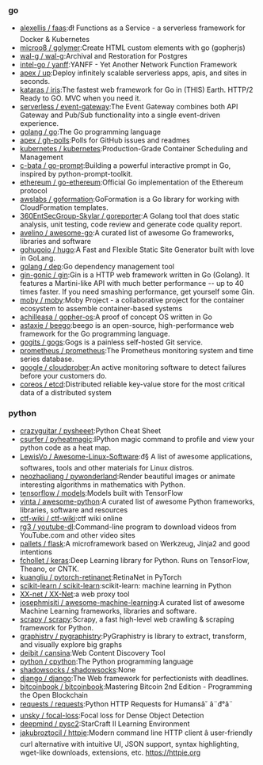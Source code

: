 ### go
- [alexellis / faas]([https://github.com/alexellis/faas]):đł Functions as a Service - a serverless framework for Docker & Kubernetes
- [microo8 / golymer]([https://github.com/microo8/golymer]):Create HTML custom elements with go (gopherjs)
- [wal-g / wal-g]([https://github.com/wal-g/wal-g]):Archival and Restoration for Postgres
- [intel-go / yanff]([https://github.com/intel-go/yanff]):YANFF - Yet Another Network Function Framework
- [apex / up]([https://github.com/apex/up]):Deploy infinitely scalable serverless apps, apis, and sites in seconds.
- [kataras / iris]([https://github.com/kataras/iris]):The fastest web framework for Go in (THIS) Earth. HTTP/2 Ready to GO. MVC when you need it.
- [serverless / event-gateway]([https://github.com/serverless/event-gateway]):The Event Gateway combines both API Gateway and Pub/Sub functionality into a single event-driven experience.
- [golang / go]([https://github.com/golang/go]):The Go programming language
- [apex / gh-polls]([https://github.com/apex/gh-polls]):Polls for GitHub issues and readmes
- [kubernetes / kubernetes]([https://github.com/kubernetes/kubernetes]):Production-Grade Container Scheduling and Management
- [c-bata / go-prompt]([https://github.com/c-bata/go-prompt]):Building a powerful interactive prompt in Go, inspired by python-prompt-toolkit.
- [ethereum / go-ethereum]([https://github.com/ethereum/go-ethereum]):Official Go implementation of the Ethereum protocol
- [awslabs / goformation]([https://github.com/awslabs/goformation]):GoFormation is a Go library for working with CloudFormation templates.
- [360EntSecGroup-Skylar / goreporter]([https://github.com/360EntSecGroup-Skylar/goreporter]):A Golang tool that does static analysis, unit testing, code review and generate code quality report.
- [avelino / awesome-go]([https://github.com/avelino/awesome-go]):A curated list of awesome Go frameworks, libraries and software
- [gohugoio / hugo]([https://github.com/gohugoio/hugo]):A Fast and Flexible Static Site Generator built with love in GoLang.
- [golang / dep]([https://github.com/golang/dep]):Go dependency management tool
- [gin-gonic / gin]([https://github.com/gin-gonic/gin]):Gin is a HTTP web framework written in Go (Golang). It features a Martini-like API with much better performance -- up to 40 times faster. If you need smashing performance, get yourself some Gin.
- [moby / moby]([https://github.com/moby/moby]):Moby Project - a collaborative project for the container ecosystem to assemble container-based systems
- [achilleasa / gopher-os]([https://github.com/achilleasa/gopher-os]):A proof of concept OS written in Go
- [astaxie / beego]([https://github.com/astaxie/beego]):beego is an open-source, high-performance web framework for the Go programming language.
- [gogits / gogs]([https://github.com/gogits/gogs]):Gogs is a painless self-hosted Git service.
- [prometheus / prometheus]([https://github.com/prometheus/prometheus]):The Prometheus monitoring system and time series database.
- [google / cloudprober]([https://github.com/google/cloudprober]):An active monitoring software to detect failures before your customers do.
- [coreos / etcd]([https://github.com/coreos/etcd]):Distributed reliable key-value store for the most critical data of a distributed system
### python
- [crazyguitar / pysheeet]([https://github.com/crazyguitar/pysheeet]):Python Cheat Sheet
- [csurfer / pyheatmagic]([https://github.com/csurfer/pyheatmagic]):IPython magic command to profile and view your python code as a heat map.
- [LewisVo / Awesome-Linux-Software]([https://github.com/LewisVo/Awesome-Linux-Software]):đ§ A list of awesome applications, softwares, tools and other materials for Linux distros.
- [neozhaoliang / pywonderland]([https://github.com/neozhaoliang/pywonderland]):Render beautiful images or animate interesting algorithms in mathematics with Python.
- [tensorflow / models]([https://github.com/tensorflow/models]):Models built with TensorFlow
- [vinta / awesome-python]([https://github.com/vinta/awesome-python]):A curated list of awesome Python frameworks, libraries, software and resources
- [ctf-wiki / ctf-wiki]([https://github.com/ctf-wiki/ctf-wiki]):ctf wiki online
- [rg3 / youtube-dl]([https://github.com/rg3/youtube-dl]):Command-line program to download videos from YouTube.com and other video sites
- [pallets / flask]([https://github.com/pallets/flask]):A microframework based on Werkzeug, Jinja2 and good intentions
- [fchollet / keras]([https://github.com/fchollet/keras]):Deep Learning library for Python. Runs on TensorFlow, Theano, or CNTK.
- [kuangliu / pytorch-retinanet]([https://github.com/kuangliu/pytorch-retinanet]):RetinaNet in PyTorch
- [scikit-learn / scikit-learn]([https://github.com/scikit-learn/scikit-learn]):scikit-learn: machine learning in Python
- [XX-net / XX-Net]([https://github.com/XX-net/XX-Net]):a web proxy tool
- [josephmisiti / awesome-machine-learning]([https://github.com/josephmisiti/awesome-machine-learning]):A curated list of awesome Machine Learning frameworks, libraries and software.
- [scrapy / scrapy]([https://github.com/scrapy/scrapy]):Scrapy, a fast high-level web crawling & scraping framework for Python.
- [graphistry / pygraphistry]([https://github.com/graphistry/pygraphistry]):PyGraphistry is library to extract, transform, and visually explore big graphs
- [deibit / cansina]([https://github.com/deibit/cansina]):Web Content Discovery Tool
- [python / cpython]([https://github.com/python/cpython]):The Python programming language
- [shadowsocks / shadowsocks]([https://github.com/shadowsocks/shadowsocks]):None
- [django / django]([https://github.com/django/django]):The Web framework for perfectionists with deadlines.
- [bitcoinbook / bitcoinbook]([https://github.com/bitcoinbook/bitcoinbook]):Mastering Bitcoin 2nd Edition - Programming the Open Blockchain
- [requests / requests]([https://github.com/requests/requests]):Python HTTP Requests for Humansâ˘ â¨đ°â¨
- [unsky / focal-loss]([https://github.com/unsky/focal-loss]):Focal loss for Dense Object Detection
- [deepmind / pysc2]([https://github.com/deepmind/pysc2]):StarCraft II Learning Environment
- [jakubroztocil / httpie]([https://github.com/jakubroztocil/httpie]):Modern command line HTTP client â user-friendly curl alternative with intuitive UI, JSON support, syntax highlighting, wget-like downloads, extensions, etc. https://httpie.org
